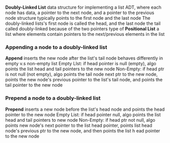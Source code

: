 **Doubly-Linked List**
	data structure for implementing a list ADT, where each node has data, a pointer to the next node, and a pointer to the previous node 
	structure typically points to the first node and the last node
	The doubly-linked lists's first node is called the head, and the last node the tail 
	called doubly-linked because of the two pointers 
	type of **Positional List**
		a list where elements contain pointers to the next/previous elements in the list

### Appending a node to a doubly-linked list 
**Append**
	inserts the new node after the list's tail node 
	behaves differently in empty v.s non-empty list 
	Empty LIst: 
		if head pointer is null (empty), algo points the list head and tail pointers to the new node
	Non-Empty:
		if head ptr is not null (not empty), algo points the tail node next ptr to the new node, points the new node's previous pointer to the list's tail node, and points the tail pointer to the new node 

### Prepend a node to a doubly-linked list 
**Prepend**
	inserts a new node before the list's head node and points the head pointer to the new node 
	Empty List: 
		if head pointer null, algo points the list head and tail pointers to new node
	Non-Empty: 
		if head ptr not null, algo points new node's next pointer to the list head pointer, points list head node's previous ptr to the new node, and then points the list h ead pointer to the new node 
